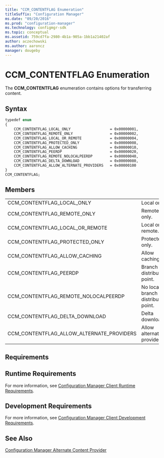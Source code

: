 ```yaml
---
title: "CCM_CONTENTFLAG Enumeration"
titleSuffix: "Configuration Manager"
ms.date: "09/20/2016"
ms.prod: "configuration-manager"
ms.technology: configmgr-sdk
ms.topic: conceptual
ms.assetid: 759cd7fa-2980-4b1a-905a-1bb1a21402af
author: aczechowski
ms.author: aaroncz
manager: dougeby
---
```

# CCM_CONTENTFLAG Enumeration
The **CCM_CONTENTFLAG** enumeration contains options for transferring content.  

## Syntax  

```vb  
typedef enum  
{  
    CCM_CONTENTFLAG_LOCAL_ONLY                  = 0x00000001,   
    CCM_CONTENTFLAG_REMOTE_ONLY                 = 0x00000002,   
    CCM_CONTENTFLAG_LOCAL_OR_REMOTE             = 0x00000004,   
    CCM_CONTENTFLAG_PROTECTED_ONLY              = 0x00000008,   
    CCM_CONTENTFLAG_ALLOW_CACHING               = 0x00000010,   
    CCM_CONTENTFLAG_PEERDP                      = 0x00000020,   
    CCM_CONTENTFLAG_REMOTE_NOLOCALPEERDP        = 0x00000040,   
    CCM_CONTENTFLAG_DELTA_DOWNLOAD              = 0x00000080,   
    CCM_CONTENTFLAG_ALLOW_ALTERNATE_PROVIDERS   = 0x00000100  
}  
CCM_CONTENTFLAG;   
```  

## Members  

|||  
|-|-|  
|CCM_CONTENTFLAG_LOCAL_ONLY|Local only.|  
|CCM_CONTENTFLAG_REMOTE_ONLY|Remote only.|  
|CCM_CONTENTFLAG_LOCAL_OR_REMOTE|Local or remote.|  
|CCM_CONTENTFLAG_PROTECTED_ONLY|Protected only.|  
|CCM_CONTENTFLAG_ALLOW_CACHING|Allow caching.|  
|CCM_CONTENTFLAG_PEERDP|Branch distribution point.|  
|CCM_CONTENTFLAG_REMOTE_NOLOCALPEERDP|No local branch distribution point.|  
|CCM_CONTENTFLAG_DELTA_DOWNLOAD|Delta download.|  
|CCM_CONTENTFLAG_ALLOW_ALTERNATE_PROVIDERS|Allow alternate providers.|  

## Requirements  

## Runtime Requirements  
 For more information, see [Configuration Manager Client Runtime Requirements](../../../../../develop/core/reqs/client-runtime-requirements.md).  

## Development Requirements  
 For more information, see [Configuration Manager Client Development Requirements](../../../../../develop/core/reqs/client-development-requirements.md).  

## See Also  
 [Configuration Manager Alternate Content Provider](../../../../../develop/reference/core/servers/configure/alternate-content-provider-classes.md)
